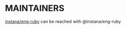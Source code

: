 # MAINTAINERS

[instana/eng-ruby](https://github.com/orgs/instana/teams/eng-ruby) can be reached with @instana/eng-ruby
